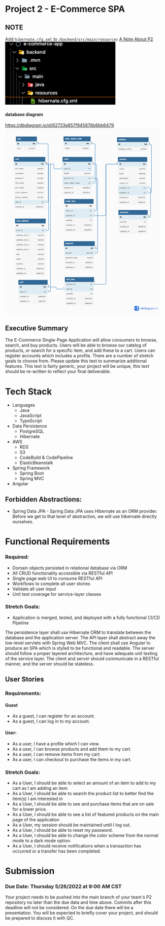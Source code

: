 # Project 2 - E-Commerce SPA

## NOTE
Add `hibernate.cfg.xml` to `/backend/src/main/resources`
[A Note About P2](https://github.com/220328-Java-Full-Stack-AWS/Curriculum-Notes/blob/main/P2.md)
![](./images/Screen%20Shot%202022-05-04%20at%209.14.08%20PM.png)


#### database diagram
https://dbdiagram.io/d/62733e857f945876b6bb6479
![](images/db-diagram.png)
## Executive Summary
The E-Commerce Single-Page Application will allow consumers to browse, search, and buy products. Users will be able to browse our catelog of products, or search for a specific item, and add these to a cart. Users can register accounts which includes a profile. There are a number of stretch goals to choose from. Please update this text to summarize additional features. This text is fairly generic, your project will be unique, this text should be re-written to reflect your final deliverable.


# Tech Stack
 - Languages
   - Java
   - JavaScript
   - TypeScript
 - Data Persistence
   - PostgreSQL
   - Hibernate
 - AWS
   - RDS
   - S3
   - CodeBuild & CodePipeline
   - ElasticBeanstalk
 - Spring Framework
   - Spring Boot
   - Spring MVC
 - Angular

## Forbidden Abstractions:
 - Spring Data JPA - Spring Data JPA uses Hibernate as an ORM provider. Before we get to that level of abstraction, we will use hibernate directly ourselves.


# Functional Requirements
### Required:
 - Domain objects persisted in relational database via ORM
 - All CRUD functionality accessible via RESTful API
 - Single page web UI to consume RESTful API
 - Workflows to complete all user stories
 - Validate all user input
 - Unit test coverage for service-layer classes

### Stretch Goals:
 - Application is merged, tested, and deployed with a fully functional CI/CD Pipeline

The persistence layer shall use Hibernate ORM to translate between the database and the application server. The API layer shall abstract away the low-level servlets with Spring Web MVC. The client shall use Angular to produce an SPA which is styled to be functional and readable. The server should follow a proper layered architecture, and have adequate unit testing of the service layer. The client and server should communicate in a RESTful manner, and the server should be stateless. 


## User Stories
### Requirements:
#### Guest
 - As a guest, I can register for an account.
 - As a guest, I can log in to my account.

#### User:
 - As a user, I have a profile which I can view.
 - As a user, I can browse products and add them to my cart.
 - As a user, I can remove items from my cart.
 - As a user, I can checkout to purchase the items in my cart.

### Stretch Goals:
 - As a User, I should be able to select an amount of an item to add to my cart as I am adding an item
 - As a User, I should be able to search the product list to better find the item(s) I am interested in
 - As a User, I should be able to see and purchase items that are on sale for a lower price.
 - As a User, I should be able to see a list of featured products on the main page of the application
 - As a User, my session should be maintained until I log out.
 - As a User, I should be able to reset my password.
 - As a User, I should be able to change the color scheme from the normal mode to a dark mode option.
 - As a User, I should receive notifications when a transaction has occurred or a transfer has been completed.

# Submission
### Due Date: Thursday 5/26/2022 at 9:00 AM CST
Your project needs to be pushed into the main branch of your team's P2 repository no later than the due data and time above. Commits after this deadline will not be considered. On the due date there will be a presentation. You will be expected to briefly cover your project, and should be prepared to discuss it with QC.

